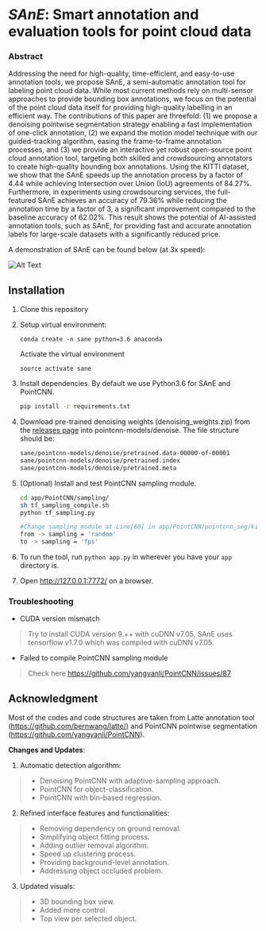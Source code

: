 

# _SAnE_: Smart annotation and evaluation tools for point cloud data

### Abstract
Addressing the need for high-quality, time-efficient, and easy-to-use annotation tools, we propose SAnE, a semi-automatic annotation tool for labeling point cloud data. While most current methods rely on multi-sensor approaches to provide bounding box annotations, we focus on the potential of the point cloud data itself for providing high-quality labelling in an efficient way. The contributions of this paper are threefold: (1) we propose a denoising pointwise segmentation strategy enabling a fast implementation of one-click annotation, (2) we expand the motion model technique with our guided-tracking algorithm, easing the frame-to-frame annotation processes, and (3) we provide an interactive yet robust open-source point cloud annotation tool, targeting both skilled and crowdsourcing annotators to create high-quality bounding box annotations. Using the KITTI dataset, we show that the SAnE speeds up the annotation process by a factor of 4.44 while achieving Intersection over Union (IoU) agreements of 84.27%. Furthermore, in experiments using crowdsourcing services, the full-featured SAnE achieves an accuracy of 79.36% while reducing the annotation time by a factor of 3, a significant improvement compared to the baseline accuracy of 62.02%. This result shows the potential of AI-assisted annotation tools, such as SAnE, for providing fast and accurate annotation labels for large-scale datasets with a significantly reduced price.

A demonstration of SAnE can be found below (at 3x speed):

![Alt Text](https://github.com/hasanari/smart-annotation/blob/master/sane-point-cloud.gif)

## Installation
1. Clone this repository
2. Setup virtual environment:
   ```Shell
   conda create -n sane python=3.6 anaconda
   ```
   Activate the virtual environment
   ```Shell
   source activate sane
   ```
3. Install dependencies. By default we use Python3.6 for SAnE and PointCNN.
   ```bash
   pip install -r requirements.txt
   ```

4. Download pre-trained denoising weights (denoising_weights.zip) from the [releases page](https://drive.google.com/open?id=1Uysbfz_4cdl9BQAYHBUBw7wCs_zZ6SNA) into pointcnn-models/denoise. The file structure should be:
	```bash
	sane/pointcnn-models/denoise/pretrained.data-00000-of-00001
	sane/pointcnn-models/denoise/pretrained.index
	sane/pointcnn-models/denoise/pretrained.meta
   ```
 4. (Optional) Install and test PointCNN sampling module.
	   ```bash
	   cd app/PointCNN/sampling/
	   sh tf_sampling_compile.sh
	   python tf_sampling.py
	   
	   #Change sampling module at Line[60] in app/PointCNN/pointcnn_seg/kitti3d_x8_2048_fps.py
	   from -> sampling = 'random' 
	   to -> sampling = 'fps' 
	   ```
6. To run the tool, run `python app.py` in wherever you have your `app` directory is.
8. Open http://127.0.0.1:7772/ on a browser.


### Troubleshooting

 - CUDA version mismatch

>   Try to install CUDA version 9.++ with cuDNN v7.05, SAnE uses tensorflow v1.7.0 which was compiled with cuDNN v7.05.

 - Failed to compile PointCNN sampling module

>  Check here https://github.com/yangyanli/PointCNN/issues/87

## Acknowledgment

Most of the codes and code structures are taken from Latte annotation tool (https://github.com/bernwang/latte/) and PointCNN pointwise segmentation (https://github.com/yangyanli/PointCNN).

**Changes and Updates**:
1. Automatic detection algorithm:
> - Denoising PointCNN with adaptive-sampling approach.
> - PointCNN for object-classification.
> - PointCNN with bin-based regression.

2. Refined interface features and functionalities:
> - Removing dependency on ground removal.
> - Simplifying object fitting process.
> - Adding outlier removal algorithm.
> - Speed up clustering process.
> - Providing background-level annotation.
> - Addressing object occluded problem.

3. Updated visuals:
> - 3D bounding box view.
> - Added more control.
> - Top view per selected object.

